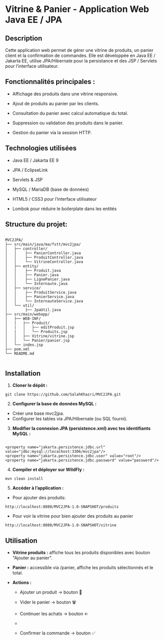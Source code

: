 # Vitrine & Panier - Application Web Java EE / JPA
## Description

Cette application web permet de gérer une vitrine de produits, un panier client et la confirmation de commandes.
Elle est développée en Java EE / Jakarta EE, utilise JPA/Hibernate pour la persistance et des JSP / Servlets pour l’interface utilisateur.

## Fonctionnalités principales :

  - Affichage des produits dans une vitrine responsive.

  - Ajout de produits au panier par les clients.

  - Consultation du panier avec calcul automatique du total.

  - Suppression ou validation des produits dans le panier.

  - Gestion du panier via la session HTTP.

## Technologies utilisées

  - Java EE / Jakarta EE 9

  - JPA / EclipseLink

  - Servlets & JSP

  - MySQL / MariaDB (base de données)

  - HTML5 / CSS3 pour l’interface utilisateur

  - Lombok pour réduire le boilerplate dans les entités

## Structure du projet:

```

MVC2JPA/
├── src/main/java/ma/fstt/mvc2jpa/
│   ├── controller/
│   │    ├── PanierController.java
│   │    ├── ProduitController.java
│   │    └── VitrineController.java
│   ├── entity/
│   │    ├── Produit.java
│   │    ├── Panier.java
│   │    ├── LignePanier.java
│   │    └── Internaute.java
│   ├── service/
│   │    ├── ProduitService.java
│   │    ├── PanierService.java
│   │    └── InternauteService.java
│   └── util/
│        ├── JpaUtil.java
├── src/main/webapp/
│   ├── WEB-INF/
│   |   ├── Produit/
│   |   │   ├── editProduit.jsp
│   |   │   └── Produits.jsp
│   │   ├── Vitrine/vitrine.jsp
│   │   └── Panier/panier.jsp
│   └── index.jsp
├── pom.xml
└── README.md


```

## Installation

1. **Cloner le dépôt :**
```
git clone https://github.com/SalahKhazri/MVC2JPA.git
```

2. **Configurer la base de données MySQL :**

  - Créer une base mvc2jpa.
  - Configurer les tables via JPA/Hibernate (ou SQL fourni).

3. **Modifier la connexion JPA (persistence.xml) avec tes identifiants MySQL :**
```

<property name="jakarta.persistence.jdbc.url" value="jdbc:mysql://localhost:3306/mvc2jpa"/>
<property name="jakarta.persistence.jdbc.user" value="root"/>
<property name="jakarta.persistence.jdbc.password" value="password"/>

```

4. **Compiler et déployer sur WildFly :**

```
mvn clean install
```

5. **Accéder à l’application :**

  - Pour ajouter des produits:
```
http://localhost:8080/MVC2JPA-1.0-SNAPSHOT/produits
```
  - Pour voir la vitrine pour bien ajouter des produits au panier

```
http://localhost:8080/MVC2JPA-1.0-SNAPSHOT/vitrine
```
## Utilisation

  - **Vitrine produits :** affiche tous les produits disponibles avec bouton "Ajouter au panier".

  - **Panier :** accessible via /panier, affiche les produits sélectionnés et le total.

  - **Actions :**

      - Ajouter un produit → bouton 🛒

      - Vider le panier → bouton 🗑️

      - Continuer les achats → bouton ←
      - 
      - Confirmer la commande → bouton ✅
  
